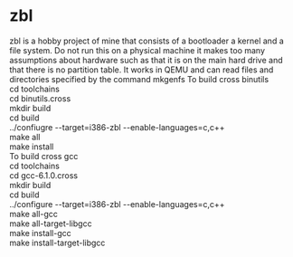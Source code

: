 # zbl
zbl is a hobby project of mine that consists of a bootloader a kernel and a file system. Do not run this on a physical machine
it makes too many assumptions about hardware such as that it is on the main hard drive and that there is no partition table.
It works in QEMU and can read files and directories specified by the command mkgenfs
To build cross binutils<br>
cd toolchains<br>
cd binutils.cross<br>
mkdir build<br>
cd build<br>
../confiugre --target=i386-zbl --enable-languages=c,c++<br>
make all<br>
make install<br>
To build cross gcc<br>
cd toolchains<br>
cd gcc-6.1.0.cross<br>
mkdir build<br>
cd build<br>
../configure --target=i386-zbl --enable-languages=c,c++<br>
make all-gcc<br>
make all-target-libgcc<br>
make install-gcc<br>
make install-target-libgcc<br>

